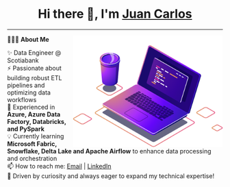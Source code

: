 <h1 align="center"> Hi there 👋, I'm <a href="https://www.linkedin.com/in/juancarlossierracastro/" target="_blank">Juan Carlos</a> </h1>

-----------------------------------------------------------

👨🏻‍💻 **About Me** <img src="https://raw.githubusercontent.com/juancarlosierrac/juancarlosierrac/main/images/about-me.png" min-width="300px" max-width="300px" width="350px" align="right"> 

✨ Data Engineer @ Scotiabank <br>
⚡ Passionate about building robust ETL pipelines and optimizing data workflows <br>
🔹 Experienced in **Azure, Azure Data Factory, Databricks, and PySpark** <br>
💡 Currently learning **Microsoft Fabric, Snowflake, Delta Lake and Apache Airflow** to enhance data processing and orchestration <br>
📫 How to reach me: [Email](mailto:juancarlosierrac@gmail.com) | [LinkedIn](https://www.linkedin.com/in/juancarlossierracastro/) <br>
🚀 Driven by curiosity and always eager to expand my technical expertise! <br>